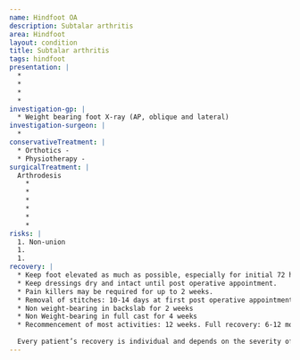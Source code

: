 ```yaml
---
name: Hindfoot OA
description: Subtalar arthritis
area: Hindfoot
layout: condition
title: Subtalar arthritis
tags: hindfoot
presentation: |
  * 
  * 
  * 
  *  
investigation-gp: |
  * Weight bearing foot X-ray (AP, oblique and lateral)
investigation-surgeon: |
  * 
conservativeTreatment: |
  * Orthotics -  
  * Physiotherapy -  
surgicalTreatment: |
  Arthrodesis 
    * 
    * 
    *  
    * 
    * 
    * 
risks: |
  1. Non-union 
  1.  
  1. 
recovery: |
  * Keep foot elevated as much as possible, especially for initial 72 hours
  * Keep dressings dry and intact until post operative appointment.
  * Pain killers may be required for up to 2 weeks.
  * Removal of stitches: 10-14 days at first post operative appointment.
  * Non weight-bearing in backslab for 2 weeks
  * Non Weight-bearing in full cast for 4 weeks
  * Recommencement of most activities: 12 weeks. Full recovery: 6-12 months.
  
  Every patient’s recovery is individual and depends on the severity of the injury and the complexity of the surgery.
---
```

